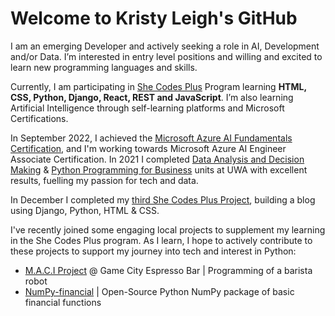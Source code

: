 # Welcome to Kristy Leigh's GitHub

I am an emerging Developer and actively seeking a role in AI, Development and/or Data. I’m interested in entry level positions and willing and excited to learn new programming languages and skills.

Currently, I am participating in [She Codes Plus](https://shecodes.com.au/program/plus/) Program learning <b> HTML, CSS, Python, Django, React, REST and JavaScript</b>. I’m also learning Artificial Intelligence through self-learning platforms and Microsoft Certifications. 

In September 2022, I achieved the [Microsoft Azure AI Fundamentals Certification](https://www.credly.com/badges/cf1a19d2-5f6e-49d2-9524-5eb88053f091/), and I'm working towards Microsoft Azure AI Engineer Associate Certification. In 2021 I completed [Data Analysis and Decision Making](https://handbooks.uwa.edu.au/unitdetails?code=MGMT5504) & [Python Programming for Business](https://handbooks.uwa.edu.au/unitdetails?code=BUSN5101) units at UWA with excellent results, fuelling my passion for tech and data. 

In December I completed my [third She Codes Plus Project](https://www.loom.com/share/fa6a7813a17f41b69c7a54d8ddf87a7a), building a blog using Django, Python, HTML & CSS. 

I've recently joined some engaging local projects to supplement my learning in the She Codes Plus program. 
As I learn, I hope to actively contribute to these projects to support my journey into tech and interest in Python: 
* [M.A.C.I Project](https://www.linkedin.com/posts/gamecityperth_testing-robotiq-universalrobots-activity-6950223074730348544-gWx0/) @ Game City Espresso Bar | Programming of a barista robot 
* [NumPy-financial](https://numpy.org/numpy-financial) | Open-Source Python NumPy package of basic financial functions


<!--
**Ms-KL/Ms-KL** is a ✨ _special_ ✨ repository because its `README.md` (this file) appears on your GitHub profile.

Here are some ideas to get you started:

- 🔭 I’m currently working on ...
- 🌱 I’m currently learning ...
- 👯 I’m looking to collaborate on ...
- 🤔 I’m looking for help with ...
- 💬 Ask me about ...
- 📫 How to reach me: ...
- 😄 Pronouns: ...
- ⚡ Fun fact: ...
-->
